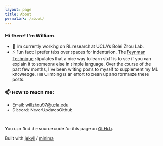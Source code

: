 ```yaml
---
layout: page
title: About
permalink: /about/
---
```



### Hi there! I'm William.
- 🔭 I’m currently working on RL research at UCLA's Bolei Zhou Lab.
- ⚡ Fun fact: I prefer tabs over spaces for indentation.
The [Feynman Technique](https://en.wikipedia.org/wiki/Learning_by_teaching) stipulates that a nice way to learn stuff is to see if you can explain it to someone else in simple language. Over the course of the past few months, I've been writing posts to myself to supplement my ML knowledge. Hill Climbing is an effort to clean up and formalize these posts.

### 📫 How to reach me: 
- Email: <a href = "willzhou97@ucla.edu? subject = Contact&body = Message">
willzhou97@ucla.edu</a>
- Discord: NeverUpdatesGithub

<a href="https://sourcerer.io/wz-ml"><img src="https://img.shields.io/badge/Python-37%20commits-orange.svg" alt=""></a>  <a href="https://sourcerer.io/wz-ml"><img src="https://img.shields.io/badge/JavaScript-13%20commits-orange.svg" alt=""></a>

You can find the source code for this page on [GitHub](https://github.com/wz-ml/Hill-Climbing).


Built with [jekyll][jekyll-organization] / [minima](https://github.com/jekyll/minima).


[jekyll-organization]: https://github.com/jekyll
